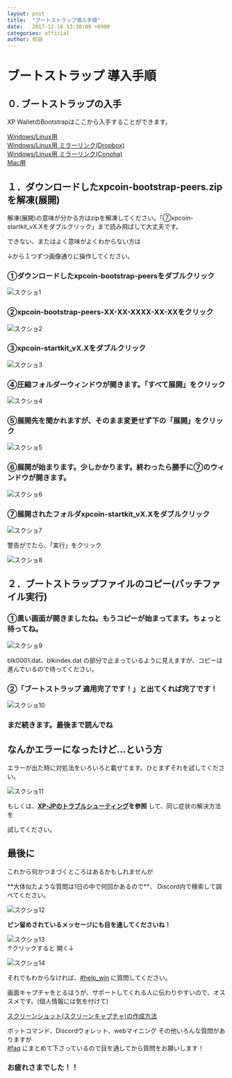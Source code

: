 ```yaml
---
layout: post
title:  "ブートストラップ導入手順"
date:   2017-12-16 13:30:00 +0900
categories: official
author: 依田
---
```

# ブートストラップ 導入手順

## ０. ブートストラップの入手  
XP WalletのBootstrapはここから入手することができます。  

[Windows/Linux用](https://drive.google.com/open?id=1uKV7vd4FTm457rG9CoUPzZgP2j4W_TYd)  
[Windows/Linux用 ミラーリンク(Dropbox)](https://www.dropbox.com/s/wz8sg14ujmx1dnm/xpcoin-bootstrap-peers.zip?dl=0)  
[Windows/Linux用 ミラーリンク(Conoha)](https://object-storage.tyo1.conoha.io/v1/nc_c17ae3d951a84d7ba2a9d28bf2bbfbd7/XPbootstrap/xpcoin-bootstrap-peers.zip)  
[Mac用](https://drive.google.com/file/d/1-x5KUDQ__bAC4-7Lapcv3fzb_m33e327)  

## １．ダウンロードしたxpcoin-bootstrap-peers.zipを解凍(展開)

解凍(展開)の意味が分かる方はzipを解凍してください。「⑦xpcoin-startkit_vX.Xをダブルクリック」まで読み飛ばして大丈夫です。

できない、またはよく意味がよくわからない方は

↓から１つずつ画像通りに操作してください。

### ①ダウンロードしたxpcoin-bootstrap-peersをダブルクリック

![スクショ1]({{site.baseurl}}/images/bootstrap_manual/001.png)

### ②xpcoin-bootstrap-peers-XX-XX-XXXX-XX-XXをクリック

![スクショ2]({{site.baseurl}}/images/bootstrap_manual/002.png)

### ③xpcoin-startkit_vX.Xをダブルクリック

![スクショ3]({{site.baseurl}}/images/bootstrap_manual/003.png)

### ④圧縮フォルダーウィンドウが開きます。「すべて展開」をクリック

![スクショ4]({{site.baseurl}}/images/bootstrap_manual/004.png)

### ⑤展開先を聞かれますが、そのまま変更せず下の「展開」をクリック

![スクショ5]({{site.baseurl}}/images/bootstrap_manual/005.png)

### ⑥展開が始まります。少しかかります。終わったら勝手に⑦のウィンドウが開きます。

![スクショ6]({{site.baseurl}}/images/bootstrap_manual/006.png)

### ⑦展開されたフォルダxpcoin-startkit_vX.Xをダブルクリック

![スクショ7]({{site.baseurl}}/images/bootstrap_manual/007.png)

警告がでたら、「実行」をクリック

![スクショ8]({{site.baseurl}}/images/bootstrap_manual/security.png)


## ２．ブートストラップファイルのコピー(バッチファイル実行)

### ①黒い画面が開きましたね。もうコピーが始まってます。ちょっと待ってね。

![スクショ9]({{site.baseurl}}/images/bootstrap_manual/normal_end1.png)

<p class="info">blk0001.dat、blkindex.dat の部分で止まっているように見えますが、コピーは進んでいるので待ってください。</p>

### ②「ブートストラップ 適用完了です！」と出てくれば完了です！

![スクショ10]({{site.baseurl}}/images/bootstrap_manual/normal_end2.png)

### まだ続きます。最後まで読んでね

## なんかエラーになったけど…という方

エラーが出た時に対処法をいろいろと載せてます。ひとまずそれを試してください。

![スクショ11]({{site.baseurl}}/images/bootstrap_manual/error2.png)

もしくは、**[XP-JPのトラブルシューティング](https://discordapp.com/channels/374188134013075467/380996460356829204)を参照** して、同じ症状の解決方法を

試してください。

## 最後に

これから何かつまづくところはあるかもしれませんが

<p class="alert">**大体似たような質問は1日の中で何回かあるので**、 Discord内で検索して調べてください。</p>

![スクショ12]({{site.baseurl}}/images/bootstrap_manual/search.png)

**ピン留めされているメッセージにも目を通してくださいね！**

![スクショ13]({{site.baseurl}}/images/bootstrap_manual/pin1.png)  
↑クリックすると      開く↓

![スクショ14]({{site.baseurl}}/images/bootstrap_manual/pin2.png)

それでもわからなければ、[#help_win](https://discordapp.com/channels/374188134013075467/390172616146812938) に質問してください。

画面キャプチャをとるほうが、サポートしてくれる人に伝わりやすいので、オススメです。(個人情報には気を付けて)

[スクリーンショット(スクリーンキャプチャ)の作成方法](https://www.ddc.co.jp/tokupre/data-guide/basic-windows-screenshot.html)

ボットコマンド、Discordウォレット、webマイニング その他いろんな質問がありますが  
[#faq](https://discordapp.com/channels/374188134013075467/378687352899502081) にまとめて下さっているので目を通してから質問をお願いします！  


### お疲れさまでした！！
